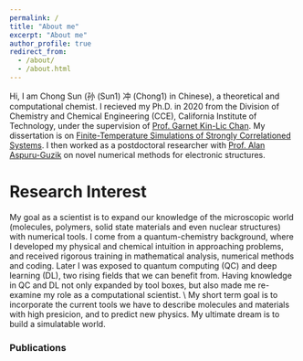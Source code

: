 ```yaml
---
permalink: /
title: "About me"
excerpt: "About me"
author_profile: true
redirect_from: 
  - /about/
  - /about.html
---
```


Hi, I am Chong Sun (孙 (Sun1) 冲 (Chong1) in Chinese), a theoretical and computational
chemist. I recieved my Ph.D. in 2020 from the Division of Chemistry and Chemical Engineering (CCE), California Institute of Technology, under the supervision of [Prof. Garnet Kin-Lic Chan](https://www.chan-lab.caltech.edu/). My dissertation is on [Finite-Temperature Simulations of Strongly Correlationed Systems](https://arxiv.org/abs/2302.14313). I then worked as a postdoctoral researcher with [Prof. Alan Aspuru-Guzik](https://www.matter.toronto.edu/) on novel numerical methods for electronic structures.

<!-- title   -->
Research Interest
======
My goal as a scientist is to expand our knowledge of the microscopic world (molecules, polymers, solid state materials and even nuclear structures) with numerical tools. I come from
a quantum-chemistry background, where I developed my physical and chemical intuition in approaching problems, and received rigorous training in mathematical analysis, numerical methods and coding. Later I was exposed to quantum computing (QC) and deep learning (DL), two rising fields that we can benefit from. Having knowledge in QC and DL not only expanded by tool
boxes, but also made me re-examine my role as a computational scientist. \\
My short term goal is to incorporate the current tools we have to describe molecules and materials with high presicion, and to predict new physics. My ultimate dream is to build a simulatable world.

### Publications